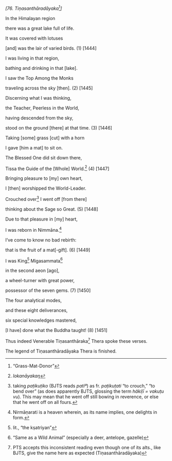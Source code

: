 *\[76. Tiṇasanthāradāyaka*[^1]*\]*

In the Himalayan region

there was a great lake full of life.

It was covered with lotuses

\[and\] was the lair of varied birds. (1) \[1444\]

I was living in that region,

bathing and drinking in that \[lake\].

I saw the Top Among the Monks

traveling across the sky \[then\]. (2) \[1445\]

Discerning what I was thinking,

the Teacher, Peerless in the World,

having descended from the sky,

stood on the ground \[there\] at that time. (3) \[1446\]

Taking \[some\] grass \[cut\] with a horn

I gave \[him a mat\] to sit on.

The Blessed One did sit down there,

Tissa the Guide of the \[Whole\] World.[^2] (4) \[1447\]

Bringing pleasure to \[my\] own heart,

I \[then\] worshipped the World-Leader.

Crouched over[^3] I went off \[from there\]

thinking about the Sage so Great. (5) \[1448\]

Due to that pleasure in \[my\] heart,

I was reborn in Nimmāna.[^4]

I’ve come to know no bad rebirth:

that is the fruit of a mat\[-gift\]. (6) \[1449\]

I was King[^5] Migasammata[^6]

in the second aeon \[ago\],

a wheel-turner with great power,

possessor of the seven gems. (7) \[1450\]

The four analytical modes,

and these eight deliverances,

six special knowledges mastered,

\[I have\] done what the Buddha taught! (8) \[1451\]

Thus indeed Venerable Tiṇasanthāraka[^7] Thera spoke these verses.

The legend of Tiṇasanthāradāyaka Thera is finished.

[^1]: “Grass-Mat-Donor”

[^2]: *lokanāyakaŋ*

[^3]: taking *paṭikuṭiko* (BJTS reads *patiº*) as fr. *paṭikuṭati* “to
    crouch,” “to bend over” (as does apparently BJTS, glossing the term
    *häkiḷī = vakuṭu vu*). This may mean that he went off still bowing
    in reverence, or else that he went off on all fours.

[^4]: Nirmāṇarati is a heaven wherein, as its name implies, one delights
    in form.

[^5]: lit., “the kṣatriyan”

[^6]: “Same as a Wild Animal” (especially a deer, antelope, gazelle)

[^7]: PTS accepts this inconsistent reading even though one of its
    alts., like BJTS, give the name here as expected
    (Tiṇasanthāradāyaka)

